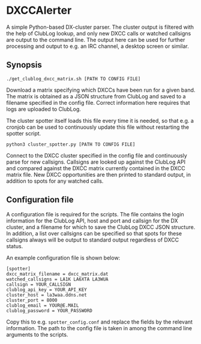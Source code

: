 # DXCCAlerter

A simple Python-based DX-cluster parser. The cluster output is filtered with
the help of ClubLog lookup, and only new DXCC calls or watched callsigns are
output to the command line. The output here can be used for further processing
and output to e.g. an IRC channel, a desktop screen or similar.

Synopsis
--------

`./get_clublog_dxcc_matrix.sh [PATH TO CONFIG FILE]`

Download a matrix specifying which DXCCs have been run for a given band.  The
matrix is obtained as a JSON structure from ClubLog and saved to a filename
specified in the config file. Correct information here requires that logs are
uploaded to ClubLog.

The cluster spotter itself loads this file every time it is needed, so that
e.g. a cronjob can be used to continuously update this file without restarting
the spotter script.

`python3 cluster_spotter.py [PATH TO CONFIG FILE]`

Connect to the DXCC cluster specified in the config file and continuously parse
for new callsigns. Callsigns are looked up against the ClubLog API and compared
against the DXCC matrix currently contained in the DXCC matrix file. New DXCC
opportunities are then printed to standard output, in addition to spots for
any watched calls.

Configuration file
------------------

A configuration file is required for the scripts. The file contains the login
information for the ClubLog API, host and port and callsign for the DX cluster,
and a filename for which to save the ClubLog DXCC JSON structure. In addition,
a list over callsigns can be specified so that spots for these callsigns always
will be output to standard output regardless of DXCC status.

An example configuration file is shown below:

```
[spotter]
dxcc_matrix_filename = dxcc_matrix.dat
watched_callsigns = LA1K LA6XTA LA3WUA
callsign = YOUR_CALLSIGN
clublog_api_key = YOUR_API_KEY
cluster_host = la3waa.ddns.net
cluster_port = 8000
clublog_email = YOUR@E.MAIL
clublog_password = YOUR_PASSWORD
```

Copy this to e.g. `spotter_config.conf` and replace the fields by the relevant
information. The path to the config file is taken in among the command line
arguments to the scripts.
